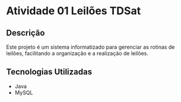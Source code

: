 # Atividade 01 Leilões TDSat

## Descrição
Este projeto é um sistema informatizado para gerenciar as rotinas de leilões, facilitando a organização e a realização de leilões.

## Tecnologias Utilizadas
- Java
- MySQL
